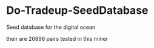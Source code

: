 # Do-Tradeup-SeedDatabase
Seed database for the digital ocean

their are 26896 pairs tested in this miner